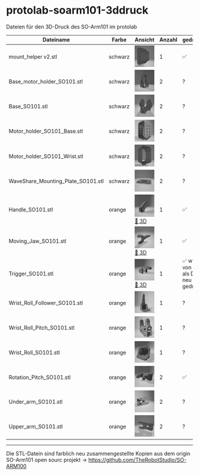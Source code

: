 # protolab-soarm101-3ddruck
Dateien für den 3D-Druck des SO-Arm101 im protolab

Dateiname | Farbe |Ansicht |Anzahl | gedruckt |
|---|---|---|---|---|
mount_helper v2.stl | schwarz |![mount helper](/docs/assets/mount_helper_black.png)| 1| ✅
Base_motor_holder_SO101.stl|schwarz|![](/docs/assets/Base_motor_holder_SO101_black.png)|2|?
Base_SO101.stl|schwarz|![](/docs/assets/Base_SO101_black.png)|2|?
Motor_holder_SO101_Base.stl|schwarz|![](/docs/assets/Motor_holder_SO101_Base_black.png)|2|?
Motor_holder_SO101_Wrist.stl|schwarz|![](/docs/assets/Motor_holder_SO101_Wrist_black.png)|2|?
WaveShare_Mounting_Plate_SO101.stl|schwarz|![](/docs/assets/WaveShare_Mounting_Plate_SO101_black.png)|2|?
Handle_SO101.stl|orange|![](/docs/assets/Handle_SO101_orange.png) [🔧 3D](./3Ddruck/bicolored/orange/Handle_SO101.stl)|1|✅
Moving_Jaw_SO101.stl|orange|![](/docs/assets/Moving_Jaw_SO101_orange.png) [🔧 3D](./3Ddruck/bicolored/orange/Moving_Jaw_SO101.stl)|1|✅
Trigger_SO101.stl|orange|![](/docs/assets/Trigger_SO101_orange.png) [🔧 3D](./3Ddruck/bicolored/orange/Trigger_SO101.stl)|1|✅ wird von Jens als Demo neu gedruckt
Wrist_Roll_Follower_SO101.stl|orange|![](/docs/assets/Wrist_Roll_Follower_SO101_orange.png)|1|?
Wrist_Roll_Pitch_SO101.stl|orange|![](/docs/assets/Wrist_Roll_Pitch_SO101_orange.png)|1|?
Wrist_Roll_SO101.stl|orange|![](/docs/assets/Wrist_Roll_SO101_orange.png)|1|?
Rotation_Pitch_SO101.stl|orange|![](/docs/assets/Rotation_Pitch_SO101_orange.png)|2|✅
Under_arm_SO101.stl|orange|![](/docs/assets/Under_arm_SO101_orange.png)|2|?
Upper_arm_SO101.stl|orange|![](/docs/assets/Upper_arm_SO101_orange.png)|2|?

---

Die STL-Datein sind farblich neu zusammengestellte Kopien aus dem origin SO-Arm101 open sourc projekt -> https://github.com/TheRobotStudio/SO-ARM100
